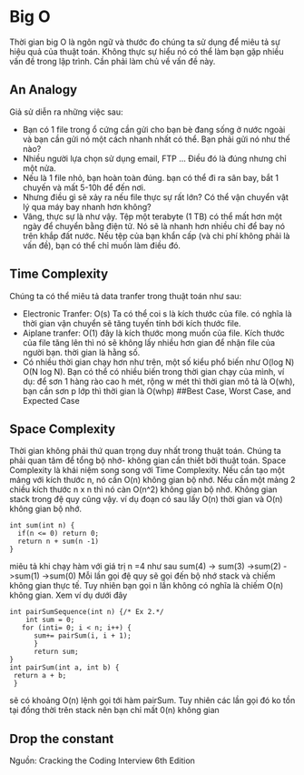 # Big O
Thời gian big O là ngôn ngữ và thước đo chúng ta sử dụng để miêu tả sự hiệu quả của thuật toán. Không thực sự hiểu nó có thể làm bạn gặp nhiều vấn đề trong lập trình. Cần phải làm chủ về vấn đề này.
## An Analogy
Giả sử diễn ra những việc sau:
- Bạn có 1 file trong ổ cứng cần gửi cho bạn bè đang sống ở nước ngoài và bạn cần gửi nó một cách nhanh nhất có thể. Bạn phải gửi nó như thế nào?
- Nhiều người lựa chọn sử dụng email, FTP ... Điều đó là đúng nhưng chỉ một nửa.
- Nếu là 1 file nhỏ, bạn hoàn toàn đúng. bạn có thể đi ra sân bay, bắt 1 chuyến và mất 5-10h để đến nơi.
- Nhưng điều gì sẽ xảy ra nếu file thực sự rất lớn? Có thể vận chuyển vật lý qua máy bay nhanh hơn không?
- Vâng, thực sự là như vậy. Tệp một terabyte (1 TB) có thể mất hơn một ngày để chuyển bằng điện tử. Nó sẽ là nhanh hơn nhiều chỉ để bay nó trên khắp đất nước. Nếu tệp của bạn khẩn cấp (và chi phí không phải là vấn đề), bạn có thể chỉ muốn làm điều đó.
## Time Complexity
Chúng ta có thể miêu tả data tranfer trong thuật toán như sau:
- Electronic Tranfer: O(s) Ta có thể coi s là kích thước của file. có nghĩa là thời gian vận chuyển sẽ tăng tuyến tính bới kích thước file.
- Aiplane tranfer: O(1) đây là kích thước mong muốn của file. Kích thước của file tăng lên thì nó sẽ không lấy nhiều hơn gian để nhận file của người bạn. thời gian là hằng số.
- Có nhiều thời gian chạy hơn như trên, một số kiểu phổ biến như O(log N) O(N log N).
Bạn có thể có nhiều biến trong thời gian chạy của mình, ví dụ: để sơn 1 hàng rào cao h mét, rộng w mét thì thời gian mô tả là O(wh), bạn cần sơn p lớp thì thời gian là O(whp)
##Best Case, Worst Case, and Expected Case

## Space Complexity
Thời gian không phải thứ quan trọng duy nhất trong thuật toán. Chúng ta phải quan tâm để tổng bộ nhớ- không gian cần thiết bởi thuật toán.
Space Complexity là khái niệm song song với Time Complexity. Nếu cần tạo một mảng với kích thước n, nó cần O(n) không gian bộ nhớ. Nếu cần một mảng 2 chiều kích thước n x n thì nó càn O(n^2) không gian bộ nhớ.
Không gian stack trong đệ quy cũng vậy. ví dụ đoạn có sau lấy O(n) thời gian và O(n) không gian bộ nhớ.
```
int sum(int n) {
  if(n <= 0) return 0;
  return n + sum(n -1)
}
```
miêu tả khi chạy hàm với giá trị n =4 như sau
sum(4)
   -> sum(3)
     ->sum(2)
       ->sum(1)
        ->sum(0)
Mỗi lần gọi đệ quy sẽ gọi đến bộ nhớ stack và chiếm không gian thực tế.
Tuy nhiên bạn gọi n lần không có nghĩa là chiếm O(n) không gian. Xem ví dụ dưới đây
```
int pairSumSequence(int n) {/* Ex 2.*/
    int sum = 0;
   for (inti= 0; i < n; i++) {
      sum+= pairSum(i, i + 1);
      }
      return sum;
}
int pairSum(int a, int b) {
 return a + b;
 }
```
sẽ có khoảng O(n) lệnh gọi tới hàm pairSum. Tuy nhiên các lần gọi đó ko tồn tại đồng thời trên stack nên bạn chỉ mất 0(n) không gian
## Drop the constant

Nguồn: Cracking the Coding Interview 6th Edition